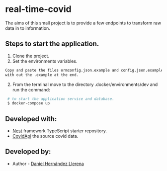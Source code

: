 # real-time-covid
The aims of this small project is to provide a few endpoints to transform raw data in to information.

## Steps to start the application.
1. Clone the project.
3. Set the environments variables.
```bash
Copy and paste the files ormconfig.json.example and config.json.example
with out the .example at the end.
 ```
2. From the terminal move to the directory .docker/environments/dev and run the command:
```bash
 # to start the application service and database.
 $ docker-compose up 
 ```

 ## Developed with:
- [Nest](https://github.com/nestjs/nest) framework TypeScript starter repository.
- [CovidApi](https://documenter.getpostman.com/view/10808728/SzS8rjbc) the source covid data.

 ## Developed by:
- Author - [Daniel Hernández Llerena](https://github.com/danielhdezller)
